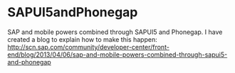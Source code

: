 SAPUI5andPhonegap
=================

SAP and mobile powers combined through SAPUI5 and Phonegap.
I have created a blog to explain how to make this happen:
http://scn.sap.com/community/developer-center/front-end/blog/2013/04/06/sap-and-mobile-powers-combined-through-sapui5-and-phonegap

